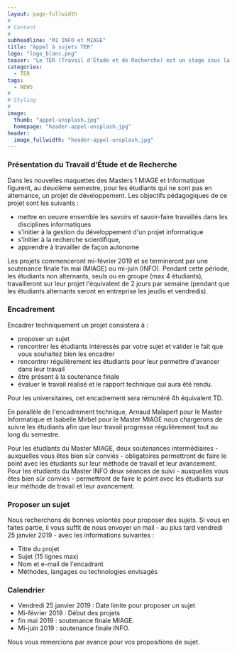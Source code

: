 ```yaml
---
layout: page-fullwidth
#
# Content
#
subheadline: "M1 INFO et MIAGE"
title: "Appel à sujets TER"
logo: "logo_blanc.png"
teaser: "Le TER (Travail d’Étude et de Recherche) est un stage sous la direction d’un encadrant universitaire ou industriel qui s’effectue par groupe de 2 à 4 étudiants (ingénierie) ou seul (recherche). Il sanctionne la fin du Master 1 et s’étend sur environ 3-4 mois (2 jours par semaine)."
categories:
  - TER
tags:
  - NEWS
#
# Styling
#
image:
  thumb: "appel-unsplash.jpg"
  homepage: "header-appel-unsplash.jpg"
header:
  image_fullwidth: "header-appel-unsplash.jpg"
---
```



### Présentation du Travail d’Étude et de Recherche ###
Dans les nouvelles maquettes des Masters 1 MIAGE et Informatique figurent, au deuxième semestre, pour les étudiants qui ne sont pas en alternance, un projet de développement. 
Les objectifs pédagogiques de ce projet sont les suivants :

- mettre en oeuvre ensemble les savoirs et savoir-faire travaillés dans les disciplines informatiques
- s'initier à la gestion du développement d'un projet informatique
- s'initier à la recherche scientifique,
- apprendre à travailler de façon autonome

Les projets commenceront mi-février 2019 et se termineront par une soutenance finale fin mai (MIAGE) ou mi-juin (INFO). 
Pendant cette période, les étudiants non alternants, seuls ou en groupe (max 4 étudiants), travailleront sur leur projet l'équivalent de 2 jours par semaine (pendant que les étudiants alternants seront en entreprise les
jeudis et vendredis).

### Encadrement ###

Encadrer techniquement un projet consistera à :

- proposer un sujet
- rencontrer les étudiants intéressés par votre sujet et valider le fait que vous souhaitez bien les encadrer
- rencontrer régulièrement les étudiants pour leur permettre d'avancer dans
leur travail
- être présent à la soutenance finale
- évaluer le travail réalisé et le rapport technique qui aura été rendu.

Pour les universitaires, cet encadrement sera rémunéré 4h équivalent TD.

En parallèle de l'encadrement technique, Arnaud Malapert pour le Master Informatique et Isabelle Mirbel pour le Master MIAGE nous chargerons de suivre les étudiants afin que leur travail progresse régulièrement tout au long du semestre.

Pour les étudiants du Master MIAGE, deux soutenances intermédiaires - auxquelles vous êtes bien sûr conviés - obligatoires permettront de faire le point avec les étudiants sur leur méthode de travail et leur avancement.  
Pour les étudiants du Master INFO deux séances de suivi - auxquelles vous êtes bien sûr conviés - permettront de faire le point avec les étudiants sur leur méthode de travail et leur avancement.

### Proposer un sujet ###

Nous recherchons de bonnes volontés pour proposer des sujets. 
Si vous en faites partie, il vous suffit de nous envoyer un mail - au plus tard vendredi 25 janvier 2019 - avec les informations suivantes :

  - Titre du projet
  - Sujet (15 lignes max)
  - Nom et e-mail de l'encadrant
  - Méthodes, langages ou technologies envisagés

### Calendrier ###

  - Vendredi 25 janvier 2019 : Date limite pour proposer un sujet
  - Mi-février 2019 : Début des projets
  - fin mai 2019 : soutenance finale MIAGE.
  - Mi-juin 2019 : soutenance finale INFO.

Nous vous remercions par avance pour vos propositions de sujet.
